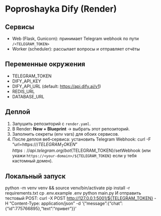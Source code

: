 # Poproshayka Dify (Render)

## Сервисы
- Web (Flask, Gunicorn): принимает Telegram webhook по пути `/<TELEGRAM_TOKEN>`
- Worker (scheduler): рассылает вопросы и отправляет отчёты

## Переменные окружения
- TELEGRAM_TOKEN
- DIFY_API_KEY
- DIFY_API_URL (default: https://api.dify.ai/v1)
- REDIS_URL
- DATABASE_URL

## Деплой
1. Запушить репозиторий с `render.yaml`.
2. В Render: **New + Blueprint** → выбрать этот репозиторий.
3. Заполнить секреты (env vars) для обоих сервисов.
4. После деплоя веб‑сервиса: установить Telegram Webhook:
curl -F “url=https:///${TELEGRAM_TOKEN}” 
https://api.telegram.org/bot${TELEGRAM_TOKEN}/setWebhook
(или укажи `https://<your-domain>/${TELEGRAM_TOKEN}` если у тебя кастомный домен).

## Локальный запуск
python -m venv venv && source venv/bin/activate
pip install -r requirements.txt
cp .env.example .env
python main.py
И отправить тестовый POST:
curl -X POST http://127.0.0.1:5001/${TELEGRAM_TOKEN} 
-H “Content-Type: application/json” 
-d ‘{“message”:{“chat”:{“id”:775766895},“text”:“привет”}}’